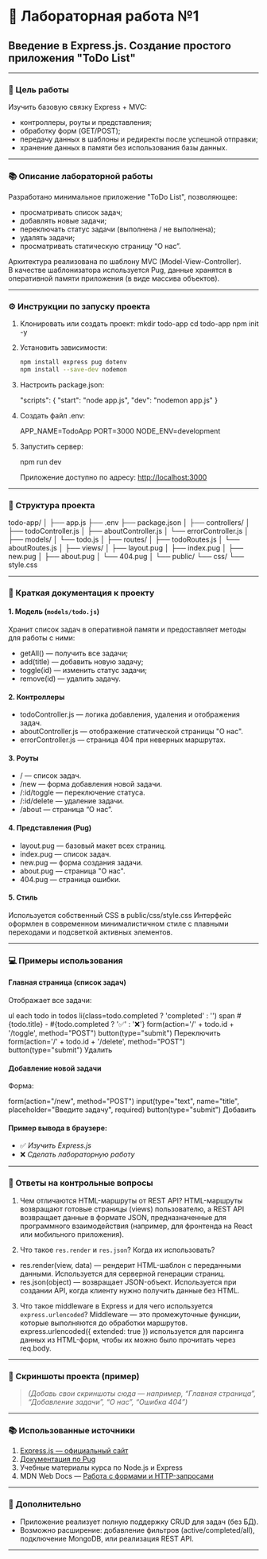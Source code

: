 # 🧾 Лабораторная работа №1  
## Введение в Express.js. Создание простого приложения "ToDo List"

---

### 🎯 Цель работы
Изучить базовую связку Express + MVC:
- контроллеры, роуты и представления;
- обработку форм (GET/POST);
- передачу данных в шаблоны и редиректы после успешной отправки;
- хранение данных в памяти без использования базы данных.

---

### 📚 Описание лабораторной работы
Разработано минимальное приложение "ToDo List", позволяющее:
- просматривать список задач;
- добавлять новые задачи;
- переключать статус задачи (выполнена / не выполнена);
- удалять задачи;
- просматривать статическую страницу “О нас”.

Архитектура реализована по шаблону MVC (Model-View-Controller).  
В качестве шаблонизатора используется Pug, данные хранятся в оперативной памяти приложения (в виде массива объектов).

---

### ⚙️ Инструкции по запуску проекта

1. Клонировать или создать проект:
      mkdir todo-app
   cd todo-app
   npm init -y

2. Установить зависимости:

   ```bash
   npm install express pug dotenv
   npm install --save-dev nodemon
   

3. Настроить package.json:

      "scripts": {
     "start": "node app.js",
     "dev": "nodemon app.js"
   }
   

4. Создать файл .env:

      APP_NAME=TodoApp
   PORT=3000
   NODE_ENV=development
   

5. Запустить сервер:

      npm run dev
   

   Приложение доступно по адресу: [http://localhost:3000](http://localhost:3000)

---

### 🧩 Структура проекта

todo-app/
│
├── app.js
├── .env
├── package.json
│
├── controllers/
│   ├── todoController.js
│   ├── aboutController.js
│   └── errorController.js
│
├── models/
│   └── todo.js
│
├── routes/
│   ├── todoRoutes.js
│   └── aboutRoutes.js
│
├── views/
│   ├── layout.pug
│   ├── index.pug
│   ├── new.pug
│   ├── about.pug
│   └── 404.pug
│
└── public/
    └── css/
        └── style.css

---

### 📄 Краткая документация к проекту

#### 1. Модель (`models/todo.js`)

Хранит список задач в оперативной памяти и предоставляет методы для работы с ними:

* getAll() — получить все задачи;
* add(title) — добавить новую задачу;
* toggle(id) — изменить статус задачи;
* remove(id) — удалить задачу.

#### 2. Контроллеры

* todoController.js — логика добавления, удаления и отображения задач.
* aboutController.js — отображение статической страницы "О нас".
* errorController.js — страница 404 при неверных маршрутах.

#### 3. Роуты

* / — список задач.
* /new — форма добавления новой задачи.
* /:id/toggle — переключение статуса.
* /:id/delete — удаление задачи.
* /about — страница “О нас”.

#### 4. Представления (Pug)

* layout.pug — базовый макет всех страниц.
* index.pug — список задач.
* new.pug — форма создания задачи.
* about.pug — страница "О нас".
* 404.pug — страница ошибки.

#### 5. Стиль

Используется собственный CSS в public/css/style.css
Интерфейс оформлен в современном минималистичном стиле с плавными переходами и подсветкой активных элементов.

---

### 💻 Примеры использования

#### Главная страница (список задач)

Отображает все задачи:

ul
  each todo in todos
    li(class=todo.completed ? 'completed' : '')
      span #{todo.title} - #{todo.completed ? '✅' : '❌'}
      form(action='/' + todo.id + '/toggle', method="POST")
        button(type="submit") Переключить
      form(action='/' + todo.id + '/delete', method="POST")
        button(type="submit") Удалить

#### Добавление новой задачи

Форма:

form(action="/new", method="POST")
  input(type="text", name="title", placeholder="Введите задачу", required)
  button(type="submit") Добавить

#### Пример вывода в браузере:

* ✅ *Изучить Express.js*
* ❌ *Сделать лабораторную работу*

---

### 🧠 Ответы на контрольные вопросы

1. Чем отличаются HTML-маршруты от REST API?
HTML-маршруты возвращают готовые страницы (views) пользователю,
а REST API возвращает данные в формате JSON, предназначенные для программного взаимодействия (например, для фронтенда на React или мобильного приложения).

2. Что такое `res.render` и `res.json`? Когда их использовать?

* res.render(view, data) — рендерит HTML-шаблон с переданными данными.
  Используется для серверной генерации страниц.
* res.json(object) — возвращает JSON-объект.
  Используется при создании API, когда клиенту нужно получить данные без HTML.

3. Что такое middleware в Express и для чего используется `express.urlencoded`?
Middleware — это промежуточные функции, которые выполняются до обработки маршрутов.
express.urlencoded({ extended: true }) используется для парсинга данных из HTML-форм, чтобы их можно было прочитать через req.body.

---

### 📸 Скриншоты проекта (пример)

> *(Добавь свои скриншоты сюда — например, “Главная страница”, “Добавление задачи”, “О нас”, “Ошибка 404”)*

---

### 📚 Использованные источники

1. [Express.js — официальный сайт](https://expressjs.com/)
2. [Документация по Pug](https://pugjs.org/)
3. Учебные материалы курса по Node.js и Express
4. MDN Web Docs — [Работа с формами и HTTP-запросами](https://developer.mozilla.org/)

---

### 💬 Дополнительно

* Приложение реализует полную поддержку CRUD для задач (без БД).
* Возможно расширение: добавление фильтров (active/completed/all), подключение MongoDB, или реализация REST API.

---

